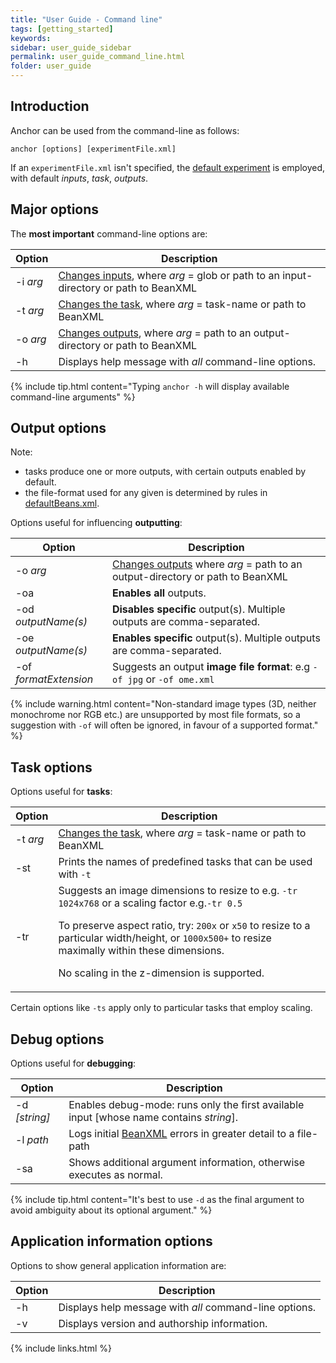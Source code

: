 ```yaml
---
title: "User Guide - Command line"
tags: [getting_started]
keywords:
sidebar: user_guide_sidebar
permalink: user_guide_command_line.html
folder: user_guide
---
```


## Introduction

Anchor can be used from the command-line as follows:

```shell
anchor [options] [experimentFile.xml]
```

If an `experimentFile.xml` isn't specified, the [default experiment](/user_guide.html#defaultExperiment) is employed, with default *inputs*, *task*, *outputs*.

## Major options

The **most important** command-line options are:

| Option | Description|
|----------|------------|
| -i *arg* | [Changes inputs](/user_guide.html#inputs), where *arg* = <span class="optionArg"> glob</span> or <span class="optionArg">path to an input-directory</span> or <span class="optionArg">path to BeanXML</span> |
| -t *arg* | [Changes the task](/user_guide.html#task), where *arg* = <span class="optionArg">task-name</span> or <span class="optionArg">path to BeanXML</span> |
| -o *arg* | [Changes outputs](/user_guide.html#outputs), where *arg* = <span class="optionArg">path to an output-directory</span> or <span class="optionArg">path to BeanXML</span> |
| -h | Displays help message with *all* command-line options. |

{% include tip.html content="Typing `anchor -h` will display available command-line arguments" %}

## Output options

Note: 
- tasks produce one or more outputs, with certain outputs enabled by default.
- the file-format used for any given is determined by rules in [defaultBeans.xml](/user_guide_supported_formats.html#changing-the-default-driver).

Options useful for influencing **outputting**:

| Option | Description|
|----------|------------|
| -o *arg* | [Changes outputs](/user_guide.html#outputs) where *arg* = <span class="optionArg">path to an output-directory</span> or <span class="optionArg">path to BeanXML</span> |
| -oa | **Enables all** outputs. |
| -od *outputName(s)* | **Disables specific** output(s). Multiple outputs are comma-separated. |
| -oe *outputName(s)* | **Enables specific** output(s). Multiple outputs are comma-separated. |
| -of *formatExtension* | Suggests an output **image file format**: e.g `-of jpg` or `-of ome.xml` |

{% include warning.html content="Non-standard image types (3D, neither monochrome nor RGB etc.) are unsupported by most file formats, so a suggestion with `-of` will often be ignored, in favour of a supported format." %}

## Task options

Options useful for **tasks**:

| Option | Description|
|----------|------------|
| -t *arg* | [Changes the task](/user_guide.html#task), where *arg* = <span class="optionArg">task-name</span> or <span class="optionArg">path to BeanXML</span> |
| -st | Prints the names of predefined tasks that can be used with `-t` |
| -tr | Suggests an <span class="optionArg">image dimensions to resize to</span> e.g. `-tr 1024x768` or a <span class="optionArg">scaling factor</span> e.g.`-tr 0.5`<p>To preserve aspect ratio, try: `200x` or `x50` to resize to a particular width/height, or `1000x500+` to resize maximally within these dimensions.<p>No scaling in the z-dimension is supported. |

Certain options like `-ts` apply only to particular tasks that employ scaling.

## Debug options

Options useful for **debugging**:

| Option | Description|
|----------|------------|
| -d *[string]* | Enables debug-mode: runs only the first available input [whose name contains *string*]. |
| -l *path* | Logs initial [BeanXML](/user_guide_bean_xml.html) errors in greater detail to a <span class="optionArg">file-path</span>  |
| -sa | Shows additional argument information, otherwise executes as normal. |

{% include tip.html content="It's best to use `-d` as the final argument to avoid ambiguity about its optional argument." %}

## Application information options

Options to show general application information are:

| Option | Description|
|----------|------------|
| -h | Displays help message with *all* command-line options. |
| -v | Displays version and authorship information. |

{% include links.html %}
